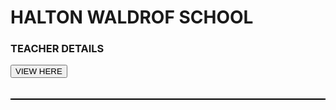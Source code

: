 <style>
    body {
      background-image: url("https://i.pinimg.com/originals/50/65/1e/50651e95ae192df7dddf0ddc8e92a284.jpg");
      background-repeat: no-repeat;
      background-attachment: fixed;
      background-size: 100% 100%;
    }
    </style>

<!DOCTYPE html>
<html lang="en">
<head>
    <meta charset="UTF-8">
    <meta name="viewport" content="width=device-width, initial-scale=1.0">
    <title>TEACHER_DETAILS</title>
    <style>
        table,th,td {
          border : 1px solid black;
          border-collapse: collapse;
        }
        th,td {
          padding: 5px;
        }
        </style>
    
</head>
<body>
<h1>HALTON WALDROF SCHOOL</h1>
<h3>TEACHER DETAILS</h3>
<button type="button" onclick="loadXML()">VIEW HERE</button>
<br><br>
<table id="demo"></table>
<script>
    function loadXML()
    {
        var xhttp=new XMLHttpRequest();
        xhttp.onreadystatechange=function()
        {
            if(this.readyState==4 && this.status==200)
            {
                myFunction(this);
            }
        };
        xhttp.open("GET","search.xml",true);
        console.log(xhttp.readyState);
        xhttp.send();
    }
    function myFunction(xml)
    {
        var i;
        var xmlDoc=xml.responseXML;
        var t="<tr><th>HOD</th><th>dept</th></tr>";
        var x=xmlDoc.getElementsByTagName("Department");
        for(i=0;i<x.length;i++)
        {
            t +="<tr><td>" +
            x[i].getElementsByTagName("HOD")[0].childNodes[0].nodeValue +
            "</td><td>" +
            x[i].getElementsByTagName("dept")[0].childNodes[0].nodeValue +
            "</td></td>";
        }
        getdocument.getElementById("demo").innerHTML=t;
    }
</script>
</body>
</html>
